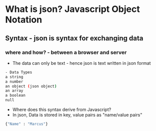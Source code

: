 # What is json? Javascript Object Notation 
## Syntax - json is syntax for exchanging data
### where and how? -  between a browser and server

- The data can only be text - hence json is text written in json format
```bash
- Data Types
a string
a number
an object (json object) 
an array 
a boolean 
null
```

- Where does this syntax derive from Javascript?
- In json, Data is stored in key, value pairs as "name/value pairs"

```bash
{"Name" : "Marcus"}
```